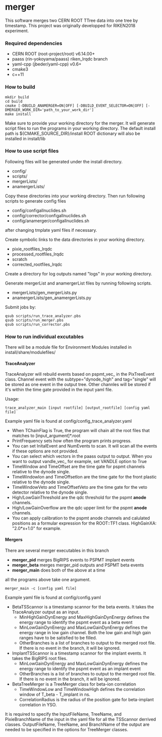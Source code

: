 # merger

This software merges two CERN ROOT TTree data into one tree by timestamp.
This project was originally developped for RIKEN2018 experiment.

### Required dependencies

* CERN ROOT (root-project/root) v6.14.00+
* paass (rin-yokoyama/paass) riken_lrqdc branch
* yaml-cpp (jbeder/yaml-cpp) v0.6+
* cmake3
* c++11

### How to build


```
mkdir build
cd build
cmake [-DBUILD_ANAMERGER=ON|OFF] [-DBUILD_EVENT_SELECTOR=ON|OFF] [-DMERGER_WORK_DIR='path_to_your_work_dir']
make install
```

Make sure to provide your working directory for the merger. It will generate script files to run the programs in your working directory. 
The default install path is ${CMAKE_SOURCE_DIR}/install
ROOT dictionary will also be installed in install/lib

### How to use script files

Following files will be generated under the install directory.
* config/
* scripts/
* mergerLists/
* anamergerLists/

Copy these directories into your working directory.
Then run following scripts to generate config files
* config/configallnuclides.sh
* config/corrector/configallnuclides.sh
* config/anamerger/configallnuclides.sh

after changing tmplate yaml files if necessary.

Create symbolic links to the data directories in your working directory.
* pixie_rootfiles_lrqdc
* processed_rootfiles_lrqdc
* scratch
* corrected_rootfiles_lrqdc

Create a directory for log outputs named "logs" in your working directory.

Generate mergerList and anamergerList files by running following scripts.
* mergerLists/gen_mergerLists.py
* anamergerLists/gen_anamergerLists.py

Submit jobs by:
```
qsub scripts/run_trace_analyzer.pbs
qsub scripts/run_merger.pbs
qsub scripts/run_corrector.pbs
```

### How to run individual excutables

There will be a module file for Environment Modules installed in install/share/modulefiles/

#### TraceAnalyzer

TraceAnalyzer will rebuild events based on pspmt_vec_ in the PixTreeEvent class.
Channel event with the subtype="dynode_high" and tag="single" will be stored as one event in the output tree.
Other channles will be stored if it's within the time gate provided in the input yaml file.

Usage:
```
trace_analyzer_main [input rootfile] [output_rootfile] [config yaml file]
```

Example yaml file is found at config/config_trace_analyzer.yaml
* When TChainFlag is True, the program will chain all the root files that matches to [input_argument]*.root
* PrintFrequency sets how often the program prints progress.
* You can set InitalEvent and NumEvents to scan. It will scan all the events if these options are not provided.
* You can select which vectors in the paass output to output. When you want to output vandle_vec_ for example, set VANDLE option to True
* TimeWindow and TimeOffset are the time gate for pspmt channels relative to the dynode single.
* TimeWindowIon and TimeOffsetIon are the time gate for the front plastic relative to the dynode single.
* TimeWindowVeto and TimeOffsetVeto are the time gate for the veto detector relative to the dynode single.
* High/LowGainThreshold are the qdc threshold for the pspmt __anode__ channels.
* High/LowGainOverflow are the qdc upper limit for the pspmt __anode__ channels.
* You can apply calibration to the pspmt anode channels and calulated positions as a formular expression for the ROOT::TF1 class.
HighGainXA: "2.0*x+1.0" for example.

#### Mergers

There are several merger executables in this branch
* __merger_pid__ merges BigRIPS events to PSPMT implant events
* __merger_beta__ merges merger_pid outputs and PSPMT beta events
* __merger_main__ does both of the above at a time

all the programs above take one argument.
```
merger_main -c [config yaml file]
```

Example yaml file is found at config/config.yaml
* BetaTSScannor is a timestamp scannor for the beta events. It takes the TraceAnalyzer output as an input.
	* MinHighGainDynEnergy and MaxHighGainDynEnergy defines the energy range to identify the pspmt event as a beta event
	* MinLowGainDynEnergy and MaxLowGainDynEnergy defines the energy range in low gain channel. Both the low gain and high gain ranges have to be satisfied to be filled.
	* OtherBranches is a list of branches to output to the merged root file. If there is no event in the branch, it will be ignored.
* ImplantTSScannor is a timestamp scannor for the implant events. It takes the BigRIPS root files.
	* MinLowGainDynEnergy and MaxLowGainDynEnergy defines the energy range to identify the pspmt event as an implant event
	* OtherBranches is a list of branches to output to the merged root file. If there is no event in the branch, it will be ignored.
* BetaTreeMerger is a TreeMerger class for beta-ion correlation
	* TimeWindowLow and TimeWindowHigh defines the correlation window of T_beta - T_implant in ns.
	* CorrelationRadius is the radius of the position gate for beta-implant correlation in YSO.

It is required to specify the InputFileName, TreeName, and PixieBranchName of the input in the yaml file for all the TSScannor derrived classes.
OutputFileName, TreeName, and BranchName of the output are needed to be specified in the options for TreeMerger classes.


